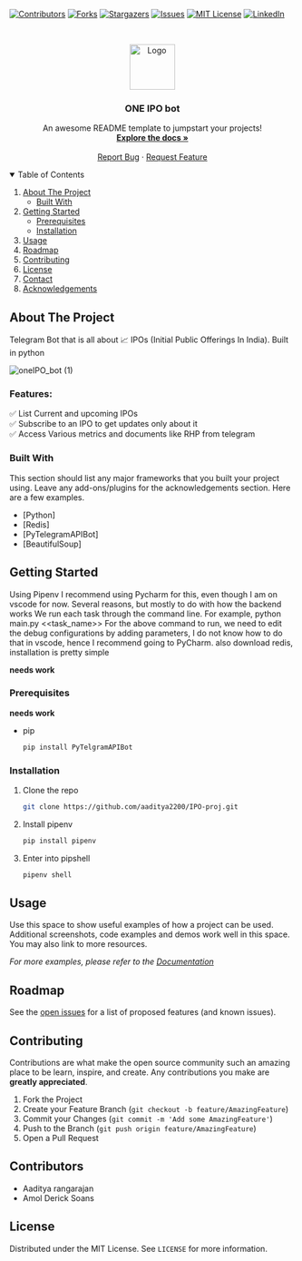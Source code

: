 


<!--
*** Thanks for checking out the Best-README-Template. If you have a suggestion
*** that would make this better, please fork the repo and create a pull request
*** or simply open an issue with the tag "enhancement".
*** Thanks again! Now go create something AMAZING! :D
-->



<!-- PROJECT SHIELDS -->
<!--
*** I'm using markdown "reference style" links for readability.
*** Reference links are enclosed in brackets [ ] instead of parentheses ( ).
*** See the bottom of this document for the declaration of the reference variables
*** for contributors-url, forks-url, etc. This is an optional, concise syntax you may use.
*** https://www.markdownguide.org/basic-syntax/#reference-style-links
-->
[![Contributors][contributors-shield]][contributors-url]
[![Forks][forks-shield]][forks-url]
[![Stargazers][stars-shield]][stars-url]
[![Issues][issues-shield]][issues-url]
[![MIT License][license-shield]][license-url]
[![LinkedIn][linkedin-shield]][linkedin-url]



<!-- PROJECT LOGO -->
<br />
<p align="center">
  <a href="https://github.com/aaditya2200/IPO-proj">
    <img src="images/logo.png" alt="Logo" width="80" height="80">
  </a>

  <h3 align="center">ONE IPO bot</h3>

  <p align="center">
    An awesome README template to jumpstart your projects!
    <br />
    <a href="https://github.com/aaditya2200/IPO-proj.git"><strong>Explore the docs »</strong></a>
    <br />
    <br />
    <a href="https://github.com/aaditya2200/IPO-proj/issues">Report Bug</a>
    ·
    <a href="https://github.com/othneildrew/Best-README-Template/issues">Request Feature</a>
  </p>
</p>



<!-- TABLE OF CONTENTS -->
<details open="open">
  <summary>Table of Contents</summary>
  <ol>
    <li>
      <a href="#about-the-project">About The Project</a>
      <ul>
        <li><a href="#built-with">Built With</a></li>
      </ul>
    </li>
    <li>
      <a href="#getting-started">Getting Started</a>
      <ul>
        <li><a href="#prerequisites">Prerequisites</a></li>
        <li><a href="#installation">Installation</a></li>
      </ul>
    </li>
    <li><a href="#usage">Usage</a></li>
    <li><a href="#roadmap">Roadmap</a></li>
    <li><a href="#contributing">Contributing</a></li>
    <li><a href="#license">License</a></li>
    <li><a href="#contact">Contact</a></li>
    <li><a href="#acknowledgements">Acknowledgements</a></li>
  </ol>
</details>



<!-- ABOUT THE PROJECT -->
## About The Project



Telegram Bot that is all about :chart_with_upwards_trend: IPOs (Initial Public Offerings In India). Built in python


![oneIPO_bot (1)](https://user-images.githubusercontent.com/22007192/127761403-3e93f7bf-36cd-4231-b30e-5bc599550e9c.png)

### Features:

:white_check_mark: List Current and upcoming IPOs \
:white_check_mark: Subscribe to an IPO to get updates only about it \
:white_check_mark: Access Various metrics and documents like RHP from telegram 


### Built With

This section should list any major frameworks that you built your project using. Leave any add-ons/plugins for the acknowledgements section. Here are a few examples.
* [Python]
* [Redis]
* [PyTelegramAPIBot]
* [BeautifulSoup]




<!-- GETTING STARTED -->
## Getting Started
 Using Pipenv
 I recommend using Pycharm for this, even though I am on vscode for now.
Several reasons, but mostly to do with how the backend works
 We run each task through the command line. For example, python main.py <<task_name>>
For the above command to run, we need to edit the debug configurations by adding parameters, I do not know how to do that in vscode, hence I recommend going to PyCharm.
also download redis, installation is pretty simple


**needs work**

### Prerequisites

**needs work**
* pip
  ```sh
  pip install PyTelgramAPIBot
  ```

### Installation


1. Clone the repo
   ```sh
   git clone https://github.com/aaditya2200/IPO-proj.git
   ```
2. Install pipenv
   ```sh
   pip install pipenv
   ```
3. Enter into pipshell 
   ```sh
   pipenv shell
   ```



<!-- USAGE EXAMPLES -->
## Usage

Use this space to show useful examples of how a project can be used. Additional screenshots, code examples and demos work well in this space. You may also link to more resources.

_For more examples, please refer to the [Documentation](https://example.com)_



<!-- ROADMAP -->
## Roadmap

See the [open issues](https://github.com/aaditya2200/IPO-proj/issues) for a list of proposed features (and known issues).



<!-- CONTRIBUTING -->
## Contributing

Contributions are what make the open source community such an amazing place to be learn, inspire, and create. Any contributions you make are **greatly appreciated**.

1. Fork the Project
2. Create your Feature Branch (`git checkout -b feature/AmazingFeature`)
3. Commit your Changes (`git commit -m 'Add some AmazingFeature'`)
4. Push to the Branch (`git push origin feature/AmazingFeature`)
5. Open a Pull Request

## Contributors

* Aaditya rangarajan
* Amol Derick Soans


<!-- LICENSE -->
## License

Distributed under the MIT License. See `LICENSE` for more information.







<!-- MARKDOWN LINKS & IMAGES -->
<!-- https://www.markdownguide.org/basic-syntax/#reference-style-links -->
[contributors-shield]: https://img.shields.io/github/contributors/othneildrew/Best-README-Template.svg?style=for-the-badge
[contributors-url]: https://github.com/aaditya2200/IPO-proje/graphs/contributors
[forks-shield]: https://img.shields.io/github/forks/aaditya2200/IPO-proj?style=flat-square?style=for-the-badge
[forks-url]: https://github.com/aaditya2200/IPO-proj/network/members
[stars-shield]: https://img.shields.io/github/stars/aaditya2200/IPO-proj?style=flat-square?style=for-the-badge
[stars-url]: https://github.com/aaditya2200/IPO-proj/stargazers
[issues-shield]: https://img.shields.io/github/issues/aaditya2200/IPO-proj?style=flat-square?style=for-the-badge
[issues-url]: https://github.com/aaditya2200/IPO-proj/issues
[license-shield]: https://img.shields.io/github/license/othneildrew/Best-README-Template.svg?style=for-the-badge
[license-url]: https://github.com/aaditya2200/IPO-proj/blob/master/LICENSE.txt
[linkedin-shield]: https://img.shields.io/badge/-LinkedIn-black.svg?style=for-the-badge&logo=linkedin&colorB=555
[linkedin-url]: https://linkedin.com/in/othneildrew
[product-screenshot]: images/screenshot.png
